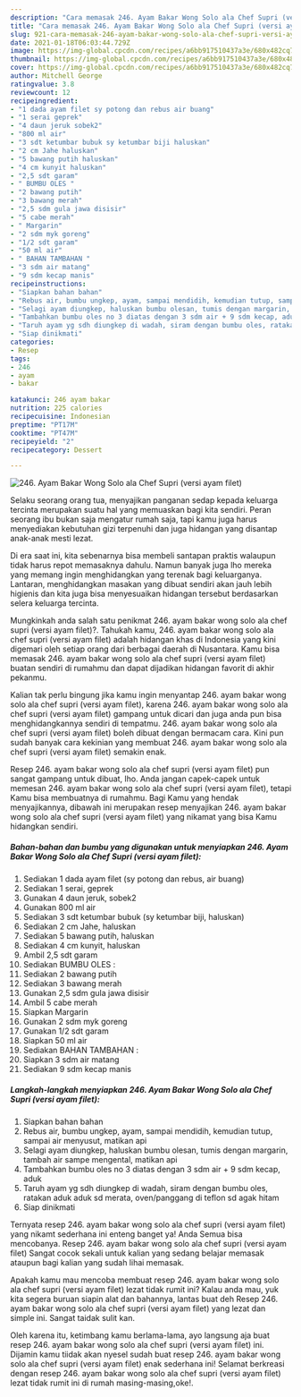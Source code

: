 ```yaml
---
description: "Cara memasak 246. Ayam Bakar Wong Solo ala Chef Supri (versi ayam filet) yang sedap dan Mudah Dibuat"
title: "Cara memasak 246. Ayam Bakar Wong Solo ala Chef Supri (versi ayam filet) yang sedap dan Mudah Dibuat"
slug: 921-cara-memasak-246-ayam-bakar-wong-solo-ala-chef-supri-versi-ayam-filet-yang-sedap-dan-mudah-dibuat
date: 2021-01-18T06:03:44.729Z
image: https://img-global.cpcdn.com/recipes/a6bb917510437a3e/680x482cq70/246-ayam-bakar-wong-solo-ala-chef-supri-versi-ayam-filet-foto-resep-utama.jpg
thumbnail: https://img-global.cpcdn.com/recipes/a6bb917510437a3e/680x482cq70/246-ayam-bakar-wong-solo-ala-chef-supri-versi-ayam-filet-foto-resep-utama.jpg
cover: https://img-global.cpcdn.com/recipes/a6bb917510437a3e/680x482cq70/246-ayam-bakar-wong-solo-ala-chef-supri-versi-ayam-filet-foto-resep-utama.jpg
author: Mitchell George
ratingvalue: 3.8
reviewcount: 12
recipeingredient:
- "1 dada ayam filet sy potong dan rebus air buang"
- "1 serai geprek"
- "4 daun jeruk sobek2"
- "800 ml air"
- "3 sdt ketumbar bubuk sy ketumbar biji haluskan"
- "2 cm Jahe haluskan"
- "5 bawang putih haluskan"
- "4 cm kunyit haluskan"
- "2,5 sdt garam"
- " BUMBU OLES "
- "2 bawang putih"
- "3 bawang merah"
- "2,5 sdm gula jawa disisir"
- "5 cabe merah"
- " Margarin"
- "2 sdm myk goreng"
- "1/2 sdt garam"
- "50 ml air"
- " BAHAN TAMBAHAN "
- "3 sdm air matang"
- "9 sdm kecap manis"
recipeinstructions:
- "Siapkan bahan bahan"
- "Rebus air, bumbu ungkep, ayam, sampai mendidih, kemudian tutup, sampai air menyusut, matikan api"
- "Selagi ayam diungkep, haluskan bumbu olesan, tumis dengan margarin, tambah air sampe mengental, matikan api"
- "Tambahkan bumbu oles no 3 diatas dengan 3 sdm air + 9 sdm kecap, aduk"
- "Taruh ayam yg sdh diungkep di wadah, siram dengan bumbu oles, ratakan aduk aduk sd merata, oven/panggang di teflon sd agak hitam"
- "Siap dinikmati"
categories:
- Resep
tags:
- 246
- ayam
- bakar

katakunci: 246 ayam bakar 
nutrition: 225 calories
recipecuisine: Indonesian
preptime: "PT17M"
cooktime: "PT47M"
recipeyield: "2"
recipecategory: Dessert

---
```



![246. Ayam Bakar Wong Solo ala Chef Supri (versi ayam filet)](https://img-global.cpcdn.com/recipes/a6bb917510437a3e/680x482cq70/246-ayam-bakar-wong-solo-ala-chef-supri-versi-ayam-filet-foto-resep-utama.jpg)

Selaku seorang orang tua, menyajikan panganan sedap kepada keluarga tercinta merupakan suatu hal yang memuaskan bagi kita sendiri. Peran seorang ibu bukan saja mengatur rumah saja, tapi kamu juga harus menyediakan kebutuhan gizi terpenuhi dan juga hidangan yang disantap anak-anak mesti lezat.

Di era  saat ini, kita sebenarnya bisa membeli santapan praktis walaupun tidak harus repot memasaknya dahulu. Namun banyak juga lho mereka yang memang ingin menghidangkan yang terenak bagi keluarganya. Lantaran, menghidangkan masakan yang dibuat sendiri akan jauh lebih higienis dan kita juga bisa menyesuaikan hidangan tersebut berdasarkan selera keluarga tercinta. 



Mungkinkah anda salah satu penikmat 246. ayam bakar wong solo ala chef supri (versi ayam filet)?. Tahukah kamu, 246. ayam bakar wong solo ala chef supri (versi ayam filet) adalah hidangan khas di Indonesia yang kini digemari oleh setiap orang dari berbagai daerah di Nusantara. Kamu bisa memasak 246. ayam bakar wong solo ala chef supri (versi ayam filet) buatan sendiri di rumahmu dan dapat dijadikan hidangan favorit di akhir pekanmu.

Kalian tak perlu bingung jika kamu ingin menyantap 246. ayam bakar wong solo ala chef supri (versi ayam filet), karena 246. ayam bakar wong solo ala chef supri (versi ayam filet) gampang untuk dicari dan juga anda pun bisa menghidangkannya sendiri di tempatmu. 246. ayam bakar wong solo ala chef supri (versi ayam filet) boleh dibuat dengan bermacam cara. Kini pun sudah banyak cara kekinian yang membuat 246. ayam bakar wong solo ala chef supri (versi ayam filet) semakin enak.

Resep 246. ayam bakar wong solo ala chef supri (versi ayam filet) pun sangat gampang untuk dibuat, lho. Anda jangan capek-capek untuk memesan 246. ayam bakar wong solo ala chef supri (versi ayam filet), tetapi Kamu bisa membuatnya di rumahmu. Bagi Kamu yang hendak menyajikannya, dibawah ini merupakan resep menyajikan 246. ayam bakar wong solo ala chef supri (versi ayam filet) yang nikamat yang bisa Kamu hidangkan sendiri.

<!--inarticleads1-->

##### Bahan-bahan dan bumbu yang digunakan untuk menyiapkan 246. Ayam Bakar Wong Solo ala Chef Supri (versi ayam filet):

1. Sediakan 1 dada ayam filet (sy potong dan rebus, air buang)
1. Sediakan 1 serai, geprek
1. Gunakan 4 daun jeruk, sobek2
1. Gunakan 800 ml air
1. Sediakan 3 sdt ketumbar bubuk (sy ketumbar biji, haluskan)
1. Sediakan 2 cm Jahe, haluskan
1. Sediakan 5 bawang putih, haluskan
1. Sediakan 4 cm kunyit, haluskan
1. Ambil 2,5 sdt garam
1. Sediakan  BUMBU OLES :
1. Sediakan 2 bawang putih
1. Sediakan 3 bawang merah
1. Gunakan 2,5 sdm gula jawa disisir
1. Ambil 5 cabe merah
1. Siapkan  Margarin
1. Gunakan 2 sdm myk goreng
1. Gunakan 1/2 sdt garam
1. Siapkan 50 ml air
1. Sediakan  BAHAN TAMBAHAN :
1. Siapkan 3 sdm air matang
1. Sediakan 9 sdm kecap manis




<!--inarticleads2-->

##### Langkah-langkah menyiapkan 246. Ayam Bakar Wong Solo ala Chef Supri (versi ayam filet):

1. Siapkan bahan bahan
1. Rebus air, bumbu ungkep, ayam, sampai mendidih, kemudian tutup, sampai air menyusut, matikan api
1. Selagi ayam diungkep, haluskan bumbu olesan, tumis dengan margarin, tambah air sampe mengental, matikan api
1. Tambahkan bumbu oles no 3 diatas dengan 3 sdm air + 9 sdm kecap, aduk
1. Taruh ayam yg sdh diungkep di wadah, siram dengan bumbu oles, ratakan aduk aduk sd merata, oven/panggang di teflon sd agak hitam
1. Siap dinikmati




Ternyata resep 246. ayam bakar wong solo ala chef supri (versi ayam filet) yang nikamt sederhana ini enteng banget ya! Anda Semua bisa mencobanya. Resep 246. ayam bakar wong solo ala chef supri (versi ayam filet) Sangat cocok sekali untuk kalian yang sedang belajar memasak ataupun bagi kalian yang sudah lihai memasak.

Apakah kamu mau mencoba membuat resep 246. ayam bakar wong solo ala chef supri (versi ayam filet) lezat tidak rumit ini? Kalau anda mau, yuk kita segera buruan siapin alat dan bahannya, lantas buat deh Resep 246. ayam bakar wong solo ala chef supri (versi ayam filet) yang lezat dan simple ini. Sangat taidak sulit kan. 

Oleh karena itu, ketimbang kamu berlama-lama, ayo langsung aja buat resep 246. ayam bakar wong solo ala chef supri (versi ayam filet) ini. Dijamin kamu tiidak akan nyesel sudah buat resep 246. ayam bakar wong solo ala chef supri (versi ayam filet) enak sederhana ini! Selamat berkreasi dengan resep 246. ayam bakar wong solo ala chef supri (versi ayam filet) lezat tidak rumit ini di rumah masing-masing,oke!.

